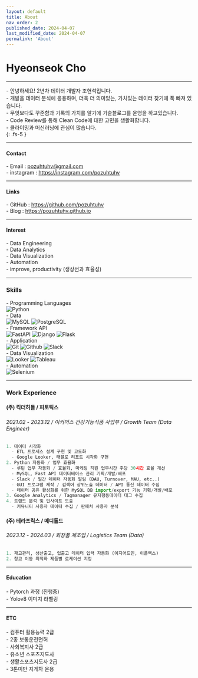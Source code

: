 ```yaml
---
layout: default
title: About
nav_order: 2
published_date: 2024-04-07
last_modified_date: 2024-04-07
permalink: 'About'
---
```


# Hyeonseok Cho
- - -
\- 안녕하세요! 2년차 데이터 개발자 조현석입니다.<br>
\- 개발을 데이터 분석에 응용하며, 더욱 더 의미있는, 가치있는 데이터 찾기에 푹 빠져 있습니다.<br>
\- 무엇보다도 꾸준함과 기록의 가치를 알기에 기술블로그를 운영을 하고있습니다. <br>
\- Code Review를 통해 Clean Code에 대한 고민을 생활화합니다.<br>
\- 클라이밍과 머신러닝에 관심이 많습니다.<br>
{: .fs-5 }
- - -
#### Contact
\- Email : <pozuhtuhv@gmail.com><br>
\- instagram : <https://instagram.com/pozuhtuhv>
- - -
#### Links
\- GitHub : <https://github.com/pozuhtuhv><br>
\- Blog : <https://pozuhtuhv.github.io>
- - -
#### Interest
\- Data Engineering<br>
\- Data Analytics<br>
\- Data Visualization<br>
\- Automation<br>
\- improve, productivity (생상선과 효율성)
- - -
### Skills
\- Programming Languages<br>
![Python](https://img.shields.io/badge/Python-3776AB?style=flat-square&logo=Python&logoColor=white) <br>
\- Data<br>
![MySQL](https://img.shields.io/badge/MySQL-4479A1?style=flat-square&logo=MySQL&logoColor=white) 
![PostgreSQL](https://img.shields.io/badge/PostgreSQL-4169E1?style=flat-square&logo=PostgreSQL&logoColor=white)<br>
\- Framework API<br>
![FastAPI](https://img.shields.io/badge/FastAPI-009688?style=flat-square&logo=FastAPI&logoColor=white) 
![Django](https://img.shields.io/badge/Django-092E20?style=flat-square&logo=django&logoColor=white) 
![Flask](https://img.shields.io/badge/Flask-black?style=flat-square&logo=Flask&logoColor=white)<br>
\- Application<br>
![Git](https://img.shields.io/badge/Git-F05032?style=flat-square&logo=Git&logoColor=white) 
![Github](https://img.shields.io/badge/Github-181717?style=flat-square&logo=Github&logoColor=white) 
![Slack](https://img.shields.io/badge/Slack-4A154B?style=flat-square&logo=Slack&logoColor=white)<br>
\- Data Visualization<br>
![Looker](https://img.shields.io/badge/Looker-4285F4?style=flat-square&logo=Looker&logoColor=white) 
![Tableau](https://img.shields.io/badge/Tableau-E97627?style=flat-square&logo=Tableau&logoColor=white)<br>
\- Automation<br>
![Selenium](https://img.shields.io/badge/Selenium-43B02A?style=flat-square&logo=Selenium&logoColor=white)<br>
- - -
### Work Experience
#### (주) 킥더허들 / 피토틱스
###### 2021.02 - 2023.12 / 이커머스 건강기능식품 사업부 / Growth Team (Data Engineer)
```python
1. 데이터 시각화
  - ETL 프로세스 설계 구현 및 고도화
  - Google Looker, 태블로 리포트 시각화 구현
2. Python 자동화 / 업무 효율화
  - 루틴 업무 자동화 / 효율화, 마케팅 직원 업무시간 주당 30시간 효율 개선
  - MySQL, Fast API 데이터베이스 관리 기획/개발/배포
  - Slack / 일간 데이터 자동화 알림 (DAU, Turnover, MAU, etc..)
  - GUI 프로그램 제작 / 검색어 상위노출 데이터 / API 통신 데이터 수집
  - 데이터 공유 활성화를 위한 MySQL DB import/export 기능 기획/개발/배포
3. Google Analytics / Tagmanager 유저행동데이터 태그 수집
4. 트랜드 분석 및 인사이트 도출
  - 커뮤니티 사용자 데이터 수집 / 판매처 사용자 분석
```
#### (주) 테라프릭스 / 메디톨드
###### 2023.12 - 2024.03 / 화장품 제조업 / Logistics Team (Data)
```python
1. 재고관리, 생산출고, 입출고 데이터 입력 자동화 (이지어드민, 이플렉스)
2. 창고 이동 최적화 제품별 로케이션 지정
```
- - -
#### Education
\- Pytorch 과정 (진행중)<br>
\- Yolov8 이미지 라벨링
- - -
#### ETC
\- 컴퓨터 활용능력 2급<br>
\- 2종 보통운전면허<br>
\- 사회복지사 2급<br>
\- 유소년 스포츠지도사<br>
\- 생활스포츠지도사 2급<br>
\- 3톤미만 지게차 운용<br>
